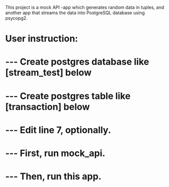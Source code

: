 This project is a mock API -app which generates random data in tuples, and another app that streams the data into PostgreSQL database using psycopg2. 

# User instruction:
# --- Create postgres database like [stream_test] below
# --- Create postgres table like [transaction] below 
# --- Edit line 7, optionally.
# --- First, run mock_api.  
# --- Then, run this app.
